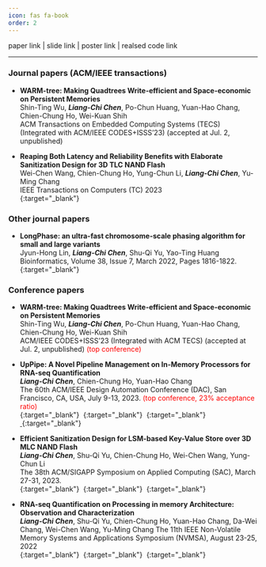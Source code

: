 ```yaml
---
icon: fas fa-book
order: 2
---
```


<i class="fa-solid fa-file-pdf fa-xl" style="color: #d32727;"></i> paper link | 
<i class="fa-solid fa-file-powerpoint fa-xl" style="color: #e47207;"></i> slide link | 
<i class="fa-solid fa-file-image fa-xl" style="color: #154dac;"></i> poster link | 
<i class="fa-brands fa-github fa-xl" style="color: #131415;"></i> realsed code link 

***

### Journal papers (ACM/IEEE transactions)
- **WARM-tree: Making Quadtrees Write-efficient and Space-economic on Persistent Memories**  
Shin-Ting Wu, ***Liang-Chi Chen***, Po-Chun Huang, Yuan-Hao Chang, Chien-Chung Ho, Wei-Kuan Shih  
ACM Transactions on Embedded Computing Systems (TECS) (Integrated with ACM/IEEE CODES+ISSS’23) (accepted at Jul. 2, unpublished)    

- **Reaping Both Latency and Reliability Benefits with Elaborate Sanitization Design for 3D TLC NAND Flash**  
Wei-Chen Wang, Chien-Chung Ho, Yung-Chun Li, ***Liang-Chi Chen***, Yu-Ming Chang   
IEEE Transactions on Computers (TC) 2023     
[<i class="fa-solid fa-file-pdf fa-xl" style="color: #d32727;"></i>](https://ieeexplore.ieee.org/document/10113786/){:target="_blank"}&nbsp;

### Other journal papers
- **LongPhase: an ultra-fast chromosome-scale phasing algorithm for small and large variants**   
Jyun-Hong Lin, ***Liang-Chi Chen***, Shu-Qi Yu, Yao-Ting Huang  
Bioinformatics, Volume 38, Issue 7, March 2022, Pages 1816-1822.   
[<i class="fa-solid fa-file-pdf fa-xl" style="color: #d32727;"></i>](https://academic.oup.com/bioinformatics/article-abstract/38/7/1816/6519151){:target="_blank"}&nbsp;

### Conference papers
- **WARM-tree: Making Quadtrees Write-efficient and Space-economic on Persistent Memories**    
Shin-Ting Wu, ***Liang-Chi Chen***, Po-Chun Huang, Yuan-Hao Chang, Chien-Chung Ho, Wei-Kuan Shih  
ACM/IEEE CODES+ISSS’23 (Integrated with ACM TECS) (accepted at Jul. 2, unpublished) <font color="#f00">(top conference) </font>    

- **UpPipe: A Novel Pipeline Management on In-Memory Processors for RNA-seq Quantification**  
***Liang-Chi Chen***, Chien-Chung Ho, Yuan-Hao Chang  
The 60th ACM/IEEE Design Automation Conference (DAC), San Francisco, CA, USA, July 9-13, 2023. <font color="#f00">(top conference, 23% acceptance ratio) </font>    
[<i class="fa-solid fa-file-pdf fa-xl" style="color: #d32727;"></i>](https://google.com/){:target="_blank"}&nbsp;
[<i class="fa-solid fa-file-powerpoint fa-xl" style="color: #e47207;"></i>](https://drive.google.com/file/d/1XaUErirVkLod5UZwsReGUwLDN2Af026Q/view?usp=drive_link){:target="_blank"}&nbsp;
[<i class="fa-solid fa-file-image fa-xl" style="color: #154dac;"></i>](https://drive.google.com/file/d/1OGtMobOE1xZWm_qes1gTFDT9nAnk1r31/view?usp=drive_link){:target="_blank"}&nbsp;
[&nbsp;<i class="fa-brands fa-github fa-xl" style="color: #131415;"></i>](https://github.com/chi-0828/UpPipe){:target="_blank"}&nbsp;

- **Efficient Sanitization Design for LSM-based Key-Value Store over 3D MLC NAND Flash**  
***Liang-Chi Chen***, Shu-Qi Yu, Chien-Chung Ho, Wei-Chen Wang, Yung-Chun Li  
The 38th ACM/SIGAPP Symposium on Applied Computing (SAC), March 27-31, 2023.   
[<i class="fa-solid fa-file-pdf fa-xl" style="color: #d32727;"></i>](https://dl.acm.org/doi/abs/10.1145/3555776.3577780){:target="_blank"}&nbsp;
[<i class="fa-solid fa-file-powerpoint fa-xl" style="color: #e47207;"></i>](https://drive.google.com/file/d/19bH_Trm85HtkHarAajefpxZoKSd5CQV3/view?usp=drive_link){:target="_blank"}&nbsp;
[<i class="fa-solid fa-file-image fa-xl" style="color: #154dac;"></i>](https://drive.google.com/file/d/1rnKlQvyG6Q5AiBKUgZVQMs12DnCjlJQO/view?usp=drive_link){:target="_blank"}&nbsp;


- **RNA-seq Quantification on Processing in memory Architecture: Observation and Characterization**  
***Liang-Chi Chen***, Shu-Qi Yu, Chien-Chung Ho, Yuan-Hao Chang, Da-Wei Chang, Wei-Chen Wang, Yu-Ming   Chang The 11th IEEE Non-Volatile Memory Systems and Applications Symposium (NVMSA), August 23-25, 2022   
[<i class="fa-solid fa-file-pdf fa-xl" style="color: #d32727;"></i>](https://ieeexplore.ieee.org/abstract/document/9898625/){:target="_blank"}&nbsp;
[<i class="fa-solid fa-file-powerpoint fa-xl" style="color: #e47207;"></i>](https://drive.google.com/file/d/1BBApsF9JVOiIAwc3cDyd31qJUWnrnZls/view?usp=drive_link){:target="_blank"}&nbsp;
[<i class="fa-brands fa-github fa-xl" style="color: #131415;"></i>](https://github.com/chi-0828/RNA-Abundance-Quantification-on-UPMEM){:target="_blank"}&nbsp;
